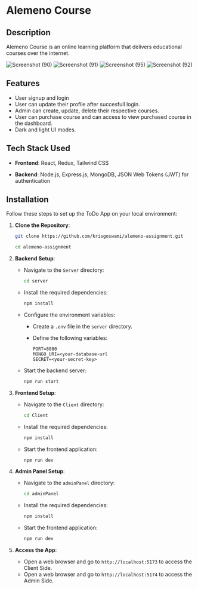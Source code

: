 # Alemeno Course

## Description

Alemeno Course is an online learning platform that delivers educational courses over the internet.

![Screenshot (90)](https://github.com/krisgoswami/alemeno-assignment/assets/91143716/e15f6277-8f48-4e25-9765-74fbb06a3fcf)
![Screenshot (91)](https://github.com/krisgoswami/alemeno-assignment/assets/91143716/b433aeaa-c155-4477-9476-8c26f86ddd5d)
![Screenshot (95)](https://github.com/krisgoswami/alemeno-assignment/assets/91143716/5b734214-7381-47a5-9651-4395b124ffbf)
![Screenshot (92)](https://github.com/krisgoswami/alemeno-assignment/assets/91143716/ac748d67-b6d7-42fa-8b3a-2ce4066e6276)

## Features

- User signup and login
- User can update their profile after succesfull login.
- Admin can create, update, delete their respective courses.
- User can purchase course and can access to view purchased course in the dashboard.
- Dark and light UI modes.

<!-- demo -->

## Tech Stack Used

- **Frontend**: React, Redux, Tailwind CSS

- **Backend**: Node.js, Express.js, MongoDB, JSON Web Tokens (JWT) for authentication

## Installation

Follow these steps to set up the ToDo App on your local environment:

1. **Clone the Repository**:

   ```bash
   git clone https://github.com/krisgoswami/alemeno-assignment.git

   cd alemeno-assignment
   ```

2. **Backend Setup**:

   - Navigate to the `Server` directory:

     ```bash
     cd server
     ```

   - Install the required dependencies:

     ```bash
     npm install
     ```

   - Configure the environment variables:

     - Create a `.env` file in the `server` directory.
     - Define the following variables:

       ```env
       PORT=8080
       MONGO_URI=<your-database-url
       SECRET=<your-secret-key>
       ```

   - Start the backend server:

     ```bash
     npm run start
     ```

3. **Frontend Setup**:

   - Navigate to the `Client` directory:

     ```bash
     cd Client
     ```

   - Install the required dependencies:

     ```bash
     npm install
     ```

   - Start the frontend application:

     ```bash
     npm run dev
     ```

4. **Admin Panel Setup**:

   - Navigate to the `adminPanel` directory:

     ```bash
     cd adminPanel
     ```

   - Install the required dependencies:

     ```bash
     npm install
     ```

   - Start the frontend application:

     ```bash
     npm run dev
     ```

4. **Access the App**:

   - Open a web browser and go to `http://localhost:5173` to access the Client Side.
   - Open a web browser and go to `http://localhost:5174` to access the Admin Side.
